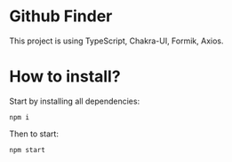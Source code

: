 # Github Finder

This project is using TypeScript, Chakra-UI, Formik, Axios.

# How to install?

Start by installing all dependencies:
```
npm i
```
Then to start:
```
npm start
```